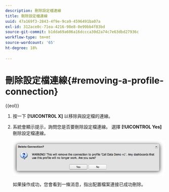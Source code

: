 ```yaml
---
description: 刪除設定檔連線
title: 刪除設定檔連線
uuid: 47a169f3-2843-4f9e-9ca9-4596491ba07a
exl-id: 312ace0c-71ea-4216-98e8-0e99bb4f83bd
source-git-commit: b1dda69a606a16dccca30d2a74c7e63dbd27936c
workflow-type: tm+mt
source-wordcount: '65'
ht-degree: 18%

---
```


# 刪除設定檔連線{#removing-a-profile-connection}

{{eol}}

1. 按一下 **[!UICONTROL X]** 以移除與設定檔的連線。
1. 系統會顯示提示，詢問您是否要刪除設定檔連線。 選擇 **[!UICONTROL Yes]** 刪除設定檔連線。

   ![](assets/delete_connection.png)

   如果操作成功，您會看到一條消息，指出配置檔案連接已成功刪除。
